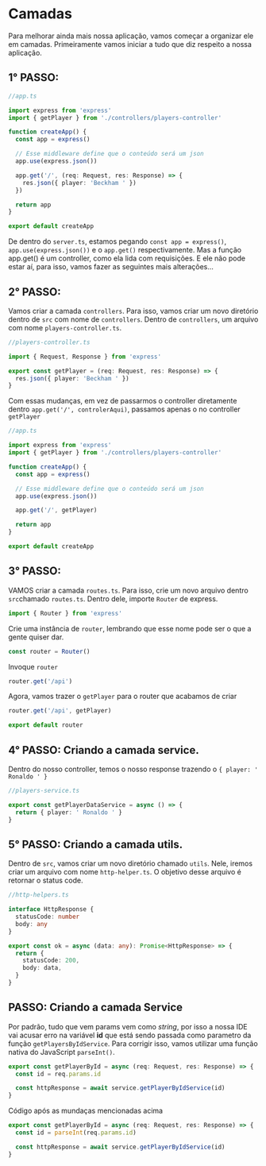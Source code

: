 # Camadas

Para melhorar ainda mais nossa aplicação, vamos começar a organizar ele em camadas. Primeiramente vamos iniciar a tudo que diz respeito a nossa aplicação.

## 1° PASSO:

```typescript
//app.ts

import express from 'express'
import { getPlayer } from './controllers/players-controller'

function createApp() {
  const app = express()

  // Esse middleware define que o conteúdo será um json
  app.use(express.json())

  app.get('/', (req: Request, res: Response) => {
    res.json({ player: 'Beckham ' })
  })

  return app
}

export default createApp
```

De dentro do `server.ts`, estamos pegando `const app = express()`, `app.use(express.json())` e o `app.get()` respectivamente. Mas a função app.get() é um controller, como ela lida com requisições. E ele não pode estar aí, para isso, vamos fazer as seguintes mais alterações...

## 2° PASSO:

Vamos criar a camada `controllers`. Para isso, vamos criar um novo diretório dentro de `src` com nome de `controllers`. Dentro de `controllers`, um arquivo com nome `players-controller.ts`.

```typescript
//players-controller.ts

import { Request, Response } from 'express'

export const getPlayer = (req: Request, res: Response) => {
  res.json({ player: 'Beckham ' })
}
```

Com essas mudanças, em vez de passarmos o controller diretamente dentro `app.get('/', controlerAqui)`, passamos apenas o no controller `getPlayer`

```typescript
//app.ts

import express from 'express'
import { getPlayer } from './controllers/players-controller'

function createApp() {
  const app = express()

  // Esse middleware define que o conteúdo será um json
  app.use(express.json())

  app.get('/', getPlayer)

  return app
}

export default createApp
```

## 3° PASSO:

VAMOS criar a camada `routes.ts`. Para isso, crie um novo arquivo dentro `src`chamado `routes.ts`. Dentro dele, importe `Router` de express.

```typescript
import { Router } from 'express'
```

Crie uma instância de `router`, lembrando que esse nome pode ser o que a gente quiser dar.

```typescript
const router = Router()
```

Invoque `router`

```typescript
router.get('/api')
```

Agora, vamos trazer o `getPlayer` para o router que acabamos de criar

```typescript
router.get('/api', getPlayer)

export default router
```

## 4° PASSO: Criando a camada service.

Dentro do nosso controller, temos o nosso response trazendo o `{ player: ' Ronaldo ' }`

```typescript
//players-service.ts

export const getPlayerDataService = async () => {
  return { player: ' Ronaldo ' }
}
```

## 5° PASSO: Criando a camada utils.

Dentro de `src`, vamos criar um novo diretório chamado `utils`. Nele, iremos criar um arquivo com nome `http-helper.ts`. O objetivo desse arquivo é retornar o status code.

```typescript
//http-helpers.ts

interface HttpResponse {
  statusCode: number
  body: any
}

export const ok = async (data: any): Promise<HttpResponse> => {
  return {
    statusCode: 200,
    body: data,
  }
}
```

## PASSO: Criando a camada Service

Por padrão, tudo que vem params vem como _string_, por isso a nossa IDE vai acusar erro na variável **id** que está sendo passada como parametro da função `getPlayersByIdService`. Para corrigir isso, vamos utilizar uma função nativa do JavaScript `parseInt()`.

```typescript
export const getPlayerById = async (req: Request, res: Response) => {
  const id = req.params.id

  const httpResponse = await service.getPlayerByIdService(id)
}
```

Código após as mundaças mencionadas acima

```typescript
export const getPlayerById = async (req: Request, res: Response) => {
  const id = parseInt(req.params.id)

  const httpResponse = await service.getPlayerByIdService(id)
}
```
